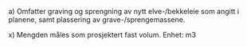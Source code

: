 a) Omfatter graving og sprengning av nytt elve-/bekkeleie som angitt i planene, samt plassering av grave-/sprengemassene.

x) Mengden måles som prosjektert fast volum. Enhet: m3


